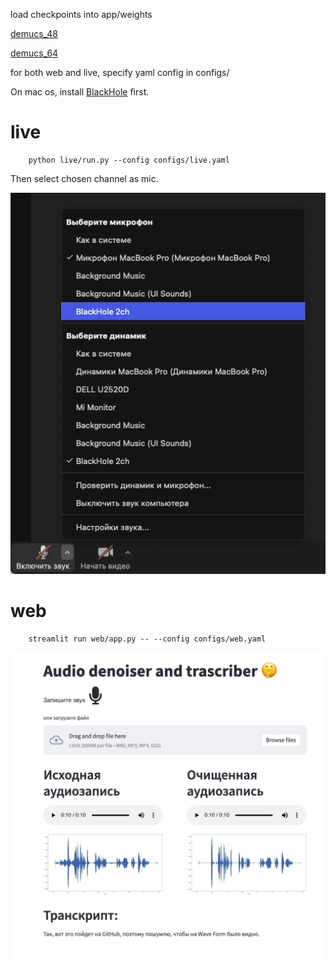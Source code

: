 load checkpoints into app/weights 

[demucs_48](https://drive.google.com/file/d/1B19wLh2YmVjElHhlAI1kAkPWFZ7zyRZM/view?usp=share_link)

[demucs_64](https://drive.google.com/file/d/1B19wLh2YmVjElHhlAI1kAkPWFZ7zyRZM/view?usp=share_link)

for both web and live, specify yaml config in configs/

On mac os, install [BlackHole](https://github.com/ExistentialAudio/BlackHole) first.

# live
```
    python live/run.py --config configs/live.yaml
```

Then select chosen channel as mic.

![image](../doc/img/mic_choice.jpg)

# web
```
    streamlit run web/app.py -- --config configs/web.yaml
```
![image](../doc/img/front.jpg)
